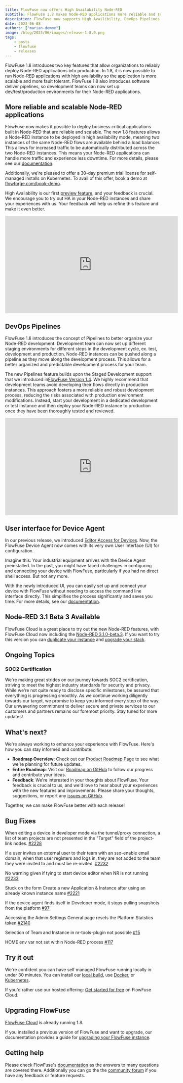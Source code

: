 ```yaml
---
title: FlowFuse now offers High Availability Node-RED
subtitle: FlowFuse 1.8 makes Node-RED applications more reliable and scalable, plus more streamline deployment pipelines.
description: FlowFuse now supports High Availibility, DevOps Pipelines and more
date: 2023-06-08 
authors: ["marian-demme"]
image: /blog/2023/06/images/release-1.8.0.png
tags:
    - posts
    - flowfuse
    - releases
---
```


FlowFuse 1.8 introduces two key features that allow organizations to reliably deploy Node-RED applications into production. In 1.8, it is now possible to run Node-RED applications with high availability so the application is more scalable and more fault tolerant. FlowFuse 1.8 also introduces software deliver pipelines, so development teams can now set up dev/test/production environments for their Node-RED applications.

<!--more-->

## More reliable and scalable Node-RED applications
FlowFuse now makes it possible to deploy business critical applications built in Node-RED that are reliable and scalable. The new 1.8 features allows a Node-RED instance to be deployed in high availability mode, meaning two instances of the same Node-RED flows are available behind a load balancer. This allows for increased traffic to be automatically distributed across the two Node-RED instances. This means your Node-RED applications can handle more traffic and experience less downtime. For more details, please see our [documentation](/docs/user/high-availability).

Additionally, we're pleased to offer a 30-day premium trial license for self-managed installs on Kubernetes. To avail of this offer, book a demo at [flowforge.com/book-demo](/book-demo).

High Availability is our first [preview feature](/handbook/product/versioning/#preview-features), and your feedback is crucial. We encourage you to try out HA in your Node-RED instances and share your experiences with us. Your feedback will help us refine this feature and make it even better.

<iframe width="560" height="315" src="https://www.youtube.com/embed/mbDkjKhVwIw" title="YouTube video player" frameborder="0" allow="accelerometer; autoplay; clipboard-write; encrypted-media; gyroscope; picture-in-picture" allowfullscreen></iframe>

## DevOps Pipelines

FlowFuse 1.8 introduces the concept of Pipelines to better organize your Node-RED development. Development team can now set up different staging environments for different steps in the development cycle, ex. test, development and production. Node-RED instances can be pushed along a pipeline as they move along the development process. This allows for a better organized and predictable development process for your team. 

The new Pipelines feature builds upon the Staged Development support that we introduced in[FlowFuse Version 1.4](../../02/flowforge-1-4-0-released). We highly recommend that development teams avoid developing their flows directly in production instances. This approach fosters a more reliable and robust development process, reducing the risks associated with production environment modifications. Instead, start your development in a dedicated development or test instance and then deploy your Node-RED instance to production once they have been thoroughly tested and reviewed. 

<iframe width="560" height="315" src="https://www.youtube.com/embed/Pbql22f3vqY" title="YouTube video player" frameborder="0" allow="accelerometer; autoplay; clipboard-write; encrypted-media; gyroscope; picture-in-picture" allowfullscreen></iframe>

## User interface for Device Agent

In our previous release, we introduced [Editor Access for Devices](../../05/flowforge-1-7-released). Now, the FlowFuse Device Agent now comes with its very own User Interface (UI) for configuration.

Imagine this: Your industrial equipment arrives with the Device Agent preinstalled. In the past, you might have faced challenges in configuring and connecting your device with FlowFuse, particularly if you had no direct shell access. But not any more.

With the newly introduced UI, you can easily set up and connect your device with FlowFuse without needing to access the command line interface directly. This simplifies the process significantly and saves you time. For more details, see our [documentation](/docs/user/devices/).

## Node-RED 3.1 Beta 3 Available

FlowFuse Cloud is a great place to try out the new Node-RED features, with FlowFuse Cloud now including the [Node-RED 3.1.0-beta.3](https://discourse.nodered.org/t/node-red-3-1-0-beta-3-released/78716). If you want to try this version you can [duplicate your instance](/docs/user/instance-settings/) and [upgrade your stack](/docs/user/changestack/).

## Ongoing Topics

### SOC2 Certification

We're making great strides on our journey towards SOC2 certification, striving to meet the highest industry standards for security and privacy. While we're not quite ready to disclose specific milestones, be assured that everything is progressing smoothly. As we continue working diligently towards our target, we promise to keep you informed every step of the way. Our unwavering commitment to deliver secure and private services to our customers and partners remains our foremost priority. Stay tuned for more updates!

## What's next?

We're always working to enhance your experience with FlowFuse. Here's how you can stay informed and contribute:

- **Roadmap Overview**: Check out our [Product Roadmap Page](/product/roadmap/) to see what we're planning for future updates.
- **Entire Roadmap**: Visit our [Roadmap on GitHub](https://github.com/orgs/flowforge/projects/5) to follow our progress and contribute your ideas.
- **Feedback**: We're interested in your thoughts about FlowFuse. Your feedback is crucial to us, and we'd love to hear about your experiences with the new features and improvements. Please share your thoughts, suggestions, or report any [issues on GitHub](https://github.com/FlowFuse/flowforge/issues/new/choose). 

Together, we can make FlowFuse better with each release!

## Bug Fixes

When editing a device in developer mode via the tunnel/proxy connection, a list of team projects are not presented in the "Target" field of the project-link nodes. [#2228](https://github.com/FlowFuse/flowforge/issues/2228)

If a user invites an external user to their team with an sso-enable email domain, when that user registers and logs in, they are not added to the team they were invited to and must be re-invited. [#2232](https://github.com/FlowFuse/flowforge/issues/2232)

No warning given if tying to start device editor when NR is not running [#2233](https://github.com/FlowFuse/flowforge/issues/2233)

Stuck on the form Create a new Application & Instance after using an already known instance name [#2221](https://github.com/FlowFuse/flowforge/issues/2221)

If the device agent finds itself in Developer mode, it stops pulling snapshots from the platform [#97](https://github.com/FlowFuse/flowforge-device-agent/issues/97)

Accessing the Admin Settings General page resets the Platform Statstics token [#2140](https://github.com/FlowFuse/flowforge/issues/2140)

Selection of Team and Instance in nr-tools-plugin not possible [#15](https://github.com/FlowFuse/flowforge-nr-tools-plugin/issues/15)

HOME env var not set within Node-RED process [#117](https://github.com/FlowFuse/flowforge-nr-launcher/issues/117)

## Try it out

We're confident you can have self managed FlowFuse running locally in under 30 minutes.
You can install our [local build](/docs/install/local/), use [Docker](/docs/install/docker/), or [Kubernetes](/docs/install/kubernetes/).

If you'd rather use our hosted offering: [Get started for free](https://app.flowforge.com/account/create) on FlowFuse Cloud.

## Upgrading FlowFuse

[FlowFuse Cloud](https://app.flowforge.com) is already running 1.8.

If you installed a previous version of FlowFuse and want to upgrade, our documentation provides a
guide for [upgrading your FlowFuse instance](/docs/upgrade/).

## Getting help

Please check FlowFuse's [documentation](/docs/) as the answers to many questions are covered there. Additionally you can go the the [community forum](https://community.flowfuse.com) if you have
any feedback or feature requests.
